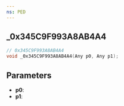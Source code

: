 ```yaml
---
ns: PED
---
```

## _0x345C9F993A8AB4A4

```c
// 0x345C9F993A8AB4A4
void _0x345C9F993A8AB4A4(Any p0, Any p1);
```

## Parameters
* **p0**:
* **p1**:
